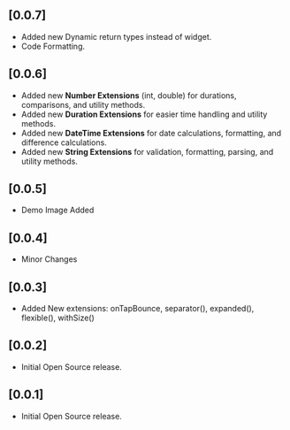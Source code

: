## [0.0.7]
- Added new Dynamic return types instead of widget.
- Code Formatting.

## [0.0.6]
- Added new **Number Extensions** (int, double) for durations, comparisons, and utility methods.
- Added new **Duration Extensions** for easier time handling and utility methods.
- Added new **DateTime Extensions** for date calculations, formatting, and difference calculations.
- Added new **String Extensions** for validation, formatting, parsing, and utility methods.

## [0.0.5]
- Demo Image Added

## [0.0.4]
- Minor Changes

## [0.0.3]
- Added New extensions: onTapBounce, separator(), expanded(), flexible(), withSize()

## [0.0.2]
- Initial Open Source release.

## [0.0.1]
- Initial Open Source release.